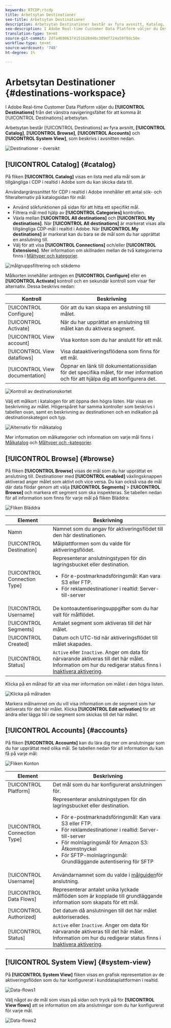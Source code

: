 ```yaml
---
keywords: RTCDP;rtcdp
title: Arbetsytan Destinationer
seo-title: Arbetsytan Destinationer
description: Arbetsytan Destinationer består av fyra avsnitt, Katalog, Bläddra, Konton och Systemvy, som beskrivs i avsnitten nedan.
seo-description: I Adobe Real-time Customer Data Platform väljer du Destinationer i det vänstra navigeringsfältet för att komma åt målarbetsytan.
translation-type: tm+mt
source-git-commit: 2dfa46906374151628d46c309df724a59f8dc50e
workflow-type: tm+mt
source-wordcount: '748'
ht-degree: 1%

---
```



# Arbetsytan Destinationer {#destinations-workspace}

I Adobe Real-time Customer Data Platform väljer du **[!UICONTROL Destinations]** från det vänstra navigeringsfältet för att komma åt [!UICONTROL Destinations] arbetsytan.

Arbetsytan består [!UICONTROL Destinations] av fyra avsnitt, **[!UICONTROL Catalog]**, **[!UICONTROL Browse]**, **[!UICONTROL Accounts]** och **[!UICONTROL System View]**, som beskrivs i avsnitten nedan.

![Destinationer - översikt](/help/rtcdp/destinations/assets/destinations-overview.png)

## [!UICONTROL Catalog] {#catalog}

På fliken **[!UICONTROL Catalog]** visas en lista med alla mål som är tillgängliga i CDP i realtid i Adobe som du kan skicka data till.

Användargränssnittet för CDP i realtid i Adobe innehåller ett antal sök- och filteralternativ på katalogsidan för mål:

* Använd sökfunktionen på sidan för att hitta ett specifikt mål.
* Filtrera mål med hjälp av **[!UICONTROL Categories]** kontrollen.
* Växla mellan **[!UICONTROL All destinations]** och **[!UICONTROL My destinations]**. När **[!UICONTROL All destinations]** är markerat visas alla tillgängliga CDP-mål i realtid i Adobe. När **[!UICONTROL My destinations]** är markerat kan du bara se de mål som du har upprättat en anslutning till.
* Välj för att visa **[!UICONTROL Connections]** och/eller **[!UICONTROL Extensions]**. Mer information om skillnaden mellan de två kategorierna finns i [Måltyper och kategorier](/help/rtcdp/destinations/destination-types.md).

![målgruppsfiltrering och sökdemo](/help/rtcdp/destinations/assets/destinations-search-and-filter.gif)

Målkorten innehåller antingen en **[!UICONTROL Configure]** eller en **[!UICONTROL Activate]** kontroll och en sekundär kontroll som visar fler alternativ. Dessa beskrivs nedan:

| Kontroll | Beskrivning |
---------|----------
| [!UICONTROL Configure] | Gör att du kan skapa en anslutning till målet. |
| [!UICONTROL Activate] | När du har upprättat en anslutning till målet kan du aktivera segment. |
| [!UICONTROL View account] | Visa konton som du har anslutit för ett mål. |
| [!UICONTROL View dataflows] | Visa dataaktiveringsflödena som finns för ett mål. |
| [!UICONTROL View documentation] | Öppnar en länk till dokumentationssidan för det specifika målet, för mer information och för att hjälpa dig att konfigurera det. |

![Kontroll av destinationskortet](/help/rtcdp/destinations/assets/destination-card-options.png)

Välj ett målkort i katalogen för att öppna den högra listen.  Här visas en beskrivning av målet. Högerspåret har samma kontroller som beskrivs i tabellen ovan, samt en beskrivning av destinationen och en indikation på destinationskategori och typ.

![Alternativ för målkatalog](/help/rtcdp/destinations/assets/destination-right-rail.png)

Mer information om målkategorier och information om varje mål finns i [Målkatalog](/help/rtcdp/destinations/destinations-catalog.md) och [Måltyper och -kategorier](/help/rtcdp/destinations/destination-types.md).

## [!UICONTROL Browse] {#browse}

På fliken **[!UICONTROL Browse]** visas de mål som du har upprättat en anslutning till. Destinationer med **[!UICONTROL enabled]** växlingsknappen aktiverad anger målet som aktivt och vice versa. Du kan också visa de mål där data flödar genom att välja **[!UICONTROL Segments]** > **[!UICONTROL Browse]** och markera ett segment som ska inspekteras. Se tabellen nedan för all information som finns för varje mål på fliken Bläddra:

![Fliken Bläddra](/help/rtcdp/destinations/assets/browse-tab.png)

| Element | Beskrivning |
---------|----------
| Namn | Namnet som du angav för aktiveringsflödet till den här destinationen. |
| [!UICONTROL Destination] | Målplattformen som du valde för aktiveringsflödet. |
| [!UICONTROL Connection Type] | Representerar anslutningstypen för din lagringsbucket eller destination. <ul><li>För e-postmarknadsföringsmål: Kan vara S3 eller FTP.</li><li>För reklamdestinationer i realtid: Server-till-server</li></ul> |
| [!UICONTROL Username] | De kontoautentiseringsuppgifter som du har valt för målflödet. |
| [!UICONTROL Segments] | Antalet segment som aktiveras till det här målet. |
| [!UICONTROL Created] | Datum och UTC-tid när aktiveringsflödet till målet skapades. |
| [!UICONTROL Status] | `Active` eller `Inactive`. Anger om data för närvarande aktiveras till det här målet. Information om hur du redigerar status finns i [Inaktivera aktivering](/help/rtcdp/destinations/activate-destinations.md#disable-activation). |

Klicka på en målrad för att visa mer information om målet i den högra listen.

![Klicka på målraden](/help/rtcdp/destinations/assets/click-destination-row.png)

Markera målnamnet om du vill visa information om de segment som har aktiverats för det här målet. Klicka **[!UICONTROL Edit activation]** för att ändra eller lägga till i de segment som skickas till det här målet.

## [!UICONTROL Accounts] {#accounts}

På fliken **[!UICONTROL Accounts]** kan du lära dig mer om anslutningar som du har upprättat med olika mål. Se tabellen nedan för all information du kan få på varje mål:

![Fliken Konton](/help/rtcdp/destinations/assets/accounts-tab.png)

| Element | Beskrivning |
---------|----------
| [!UICONTROL Platform] | Det mål som du har konfigurerat anslutningen för. |
| [!UICONTROL Connection Type] | Representerar anslutningstypen för din lagringsbucket eller destination. <ul><li>För e-postmarknadsföringsmål: Kan vara S3 eller FTP.</li><li>För reklamdestinationer i realtid: Server-till-server</li><li>För molnlagringsmål för Amazon S3: Åtkomstnyckel </li><li>För SFTP-molnlagringsmål: Grundläggande autentisering för SFTP</li></ul> |
| [!UICONTROL Username] | Användarnamnet som du valde i [målguiden](/help/rtcdp/destinations/email-marketing-destinations.md#connect-destination)för anslutning. |
| [!UICONTROL Data Flows] | Representerar antalet unika lyckade målflöden som är kopplade till grundläggande information som skapats för ett mål. |
| [!UICONTROL Authorized] | Det datum då anslutningen till det här målet auktoriserades. |
| [!UICONTROL Status] | `Active` eller `Inactive`. Anger om data för närvarande aktiveras till det här målet. Information om hur du redigerar status finns i [Inaktivera aktivering](/help/rtcdp/destinations/activate-destinations.md#disable-activation). |

## [!UICONTROL System View] {#system-view}

På **[!UICONTROL System View]** fliken visas en grafisk representation av de aktiveringsflöden som du har konfigurerat i kunddataplattformen i realtid.

![Data-flows1](/help/rtcdp/destinations/assets/data-flows1.png)

Välj något av de mål som visas på sidan och tryck på för **[!UICONTROL View flows]** att se information om alla anslutningar som du har konfigurerat för varje mål.

![Data-flows2](/help/rtcdp/destinations/assets/data-flows2.png)